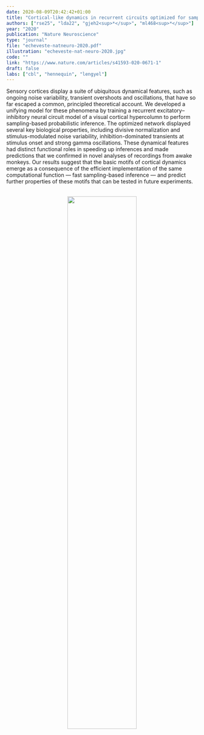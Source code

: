 ```yaml
---
date: 2020-08-09T20:42:42+01:00
title: "Cortical-like dynamics in recurrent circuits optimized for sampling-based probabilistic inference"
authors: ["rse25", "lda22", "gjeh2<sup>*</sup>", "ml468<sup>*</sup>"]
year: "2020"
publication: "Nature Neuroscience"
type: "journal" 
file: "echeveste-natneuro-2020.pdf"
illustration: "echeveste-nat-neuro-2020.jpg"
code: ""
link: "https://www.nature.com/articles/s41593-020-0671-1"
draft: false
labs: ["cbl", "hennequin", "lengyel"]
---
```


<!-- Abstract here please. -->

Sensory cortices display a suite of ubiquitous dynamical features, such as
ongoing noise variability, transient overshoots and oscillations, that have so
far escaped a common, principled theoretical account. We developed a unifying
model for these phenomena by training a recurrent excitatory–inhibitory neural
circuit model of a visual cortical hypercolumn to perform sampling-based
probabilistic inference. The optimized network displayed several key biological
properties, including divisive normalization and stimulus-modulated noise
variability, inhibition-dominated transients at stimulus onset and strong gamma
oscillations. These dynamical features had distinct functional roles in
speeding up inferences and made predictions that we confirmed in novel analyses
of recordings from awake monkeys. Our results suggest that the basic motifs of
cortical dynamics emerge as a consequence of the efficient implementation of
the same computational function — fast sampling-based inference — and predict
further properties of these motifs that can be tested in future experiments.

<br>

<div style="text-align: center;">
<img src="/publications/echeveste-natneuro-2020.png" width="60%"></img>
</div>


